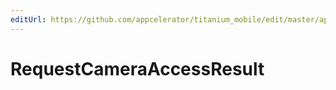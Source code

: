 ```yaml
---
editUrl: https://github.com/appcelerator/titanium_mobile/edit/master/apidoc/Titanium/Media/Media.yml
---
```

# RequestCameraAccessResult

<TypeHeader/>

<ApiDocs/>
